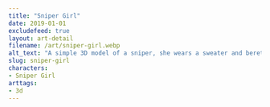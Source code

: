 ```yaml
---
title: "Sniper Girl"
date: 2019-01-01
excludefeed: true
layout: art-detail
filename: /art/sniper-girl.webp
alt_text: "A simple 3D model of a sniper, she wears a sweater and beret of the same dim green. She has brown hair and eyes."
slug: sniper-girl
characters:
- Sniper Girl
arttags:
- 3d
---
```

